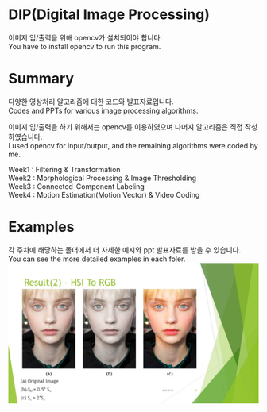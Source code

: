 # DIP(Digital Image Processing) 


이미지 입/출력을 위해 opencv가 설치되어야 합니다.  
You have to install opencv to run this program.

# Summary
다양한 영상처리 알고리즘에 대한 코드와 발표자료입니다.  
Codes and PPTs for various image processing algorithms.  


이미지 입/출력을 하기 위해서는 opencv를 이용하였으며 나머지 알고리즘은 직접 작성하였습니다.  
I used opencv for input/output, and the remaining algorithms were coded by me.


Week1 : Filtering & Transformation  
Week2 : Morphological Processing & Image Thresholding  
Week3 : Connected-Component Labeling  
Week4 : Motion Estimation(Motion Vector) & Video Coding


# Examples
각 주차에 해당하는 폴더에서 더 자세한 예시와 ppt 발표자료를 받을 수 있습니다.  
You can see the more detailed examples in each foler.
![demo image](DIP_week1/example_image/example5.jpg)
